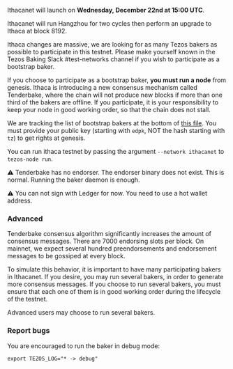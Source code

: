 Ithacanet will launch on **Wednesday, December 22nd at 15:00 UTC**.

Ithacanet will run Hangzhou for two cycles then perform an upgrade to Ithaca at block 8192.

Ithaca changes are massive, we are looking for as many Tezos bakers as possible to participate in this testnet. Please make yourself known in the Tezos Baking Slack #test-networks channel if you wish to participate as a bootstrap baker.

If you choose to participate as a bootstrap baker, **you must run a node** from genesis. Ithaca is introducing a new consensus mechanism called Tenderbake, where the chain will not produce new blocks if more than one third of the bakers are offline. If you participate, it is your responsibility to keep your node in good working order, so that the chain does not stall.

We are tracking the list of bootstrap bakers at the bottom of [this file](https://github.com/oxheadalpha/teztnets/blob/v6.18/ithacanet/values.yaml). You must provide your public key (starting with `edpk`, NOT the hash starting with `tz`) to get rights at genesis.

You can run ithaca testnet by passing the argument `--network ithacanet` to `tezos-node run`.

⚠️  Tenderbake has no endorser. The endorser binary does not exist. This is normal. Running the baker daemon is enough.

⚠️  You can not sign with Ledger for now. You need to use a hot wallet address.

### Advanced

Tenderbake consensus algorithm significantly increases the amount of consensus messages. There are 7000 endorsing slots per block. On mainnet, we expect several hundred preendorsements and endorsement messages to be gossiped at every block.

To simulate this behavior, it is important to have many participating bakers in Ithacanet. If you desire, you may run several bakers, in order to generate more consensus messages. If you choose to run several bakers, you must ensure that each one of them is in good working order during the lifecycle of the testnet.

Advanced users may choose to run several bakers.

### Report bugs

You are encouraged to run the baker in debug mode:

```
export TEZOS_LOG="* -> debug"
```
